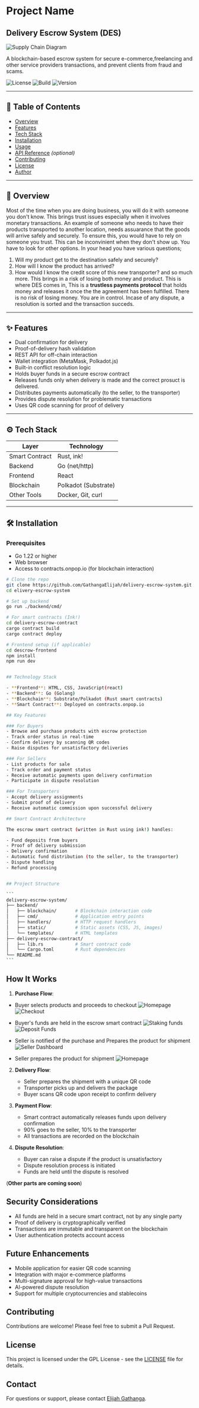 # Project Name

## Delivery Escrow System (DES)
![Supply Chain Diagram](/DES/DesSupplychain.jpg)

A blockchain-based escrow system for secure e-commerce,freelancing and other service providers transactions, and prevent clients from fraud and scams.

![License](https://img.shields.io/github/license/yourusername/yourproject)
![Build](https://img.shields.io/github/actions/workflow/status/yourusername/yourproject/build.yml)
![Version](https://img.shields.io/badge/version-1.0-blue)

---

## 📌 Table of Contents

- [Overview](#-overview)
- [Features](#-features)
- [Tech Stack](#-tech-stack)
- [Installation](#installation)
- [Usage](#-usage)
- [API Reference](#-api-reference) _(optional)_
- [Contributing](#-contributing)
- [License](#-license)
- [Author](#-author)

---

## 📖 Overview

Most of the time when you are doing business, you will do it with someone you don't know. This brings trust issues especially when it involves monetary transactions. An example of someone who needs to have their products transported to another location, needs assuarance that the goods will arrive safely and securely. To ensure this, you would have to rely on someone you trust. This can be inconvinient when they don't show up. You have to look for other options. In your head you have various questions;
1. Will my product get to the destination safely and securely?
2. How will I know the product has arrived?
3. How would I know the credit score of this new transporter?
and so much more. 
This brings in a risk of losing both money and product. This is where DES comes in, 
This is a **trustless payments protocol** that holds money and releases it once the the agreement has been fulfilled. There is no risk of losing money. You are in control. Incase of any dispute, a resolution is sorted and the transaction succeds.

---

## ✨ Features

- Dual confirmation for delivery
- Proof-of-delivery hash validation
- REST API for off-chain interaction
- Wallet integration (MetaMask, Polkadot.js)
- Built-in conflict resolution logic
- Holds buyer funds in a secure escrow contract
- Releases funds only when delivery is made and the correct prosuct is delivered.
- Distributes payments automatically (to the seller, to the transporter)
- Provides dispute resolution for problematic transactions
- Uses QR code scanning for proof of delivery


---

## ⚙️ Tech Stack

| Layer          | Technology                |
| -------------- | ------------------------- |
| Smart Contract | Rust, ink!                |
| Backend        | Go (net/http)             |
| Frontend       | React  |
| Blockchain     | Polkadot (Substrate)      |
| Other Tools    | Docker, Git, curl         |

---

## 🛠️ Installation

### Prerequisites
- Go 1.22 or higher
- Web browser
- Access to contracts.onpop.io (for blockchain interaction)

````bash
# Clone the repo
git clone https://github.com/GathangaElijah/delivery-escrow-system.git
cd elivery-escrow-system

# Set up backend
go run ./backend/cmd/

# For smart contracts (Ink!)
cd delivery-escrow-contract
cargo contract build
cargo contract deploy

# Frontend setup (if applicable)
cd descrow-frontend
npm install
npm run dev


## Technology Stack

- **Frontend**: HTML, CSS, JavaScript(react)
- **Backend**: Go (Golang)
- **Blockchain**: Substrate/Polkadot (Rust smart contracts)
- **Smart Contract**: Deployed on contracts.onpop.io

## Key Features

### For Buyers
- Browse and purchase products with escrow protection
- Track order status in real-time
- Confirm delivery by scanning QR codes
- Raise disputes for unsatisfactory deliveries

### For Sellers
- List products for sale
- Track order and payment status
- Receive automatic payments upon delivery confirmation
- Participate in dispute resolution

### For Transporters
- Accept delivery assignments
- Submit proof of delivery
- Receive automatic commission upon successful delivery

## Smart Contract Architecture

The escrow smart contract (written in Rust using ink!) handles:

- Fund deposits from buyers
- Proof of delivery submission
- Delivery confirmation
- Automatic fund distribution (to the seller, to the transporter)
- Dispute handling
- Refund processing


## Project Structure

```
delivery-escrow-system/
├── backend/
│   ├── blockchain/       # Blockchain interaction code
│   ├── cmd/              # Application entry points
│   ├── handlers/         # HTTP request handlers
│   ├── static/           # Static assets (CSS, JS, images)
│   └── templates/        # HTML templates
├── delivery-escrow-contract/
│   ├── lib.rs            # Smart contract code
│   └── Cargo.toml        # Rust dependencies
└── README.md
```

````
## How It Works

1. **Purchase Flow**:

- Buyer selects products and proceeds to checkout
![Homepage](./DES/DesHomepage.png)
![Checkout](./DES/DesAddToCart.png)

- Buyer's funds are held in the escrow smart contract
![Staking funds](./DES/DesProceedToCheckout.png)
![Deposit Funds](./DES/DesStakedFunds.png)

- Seller is notified of the purchase and Prepares the product for shipment
![Seller Dashboard](./DES/DesSellerDashboard.png)

- Seller prepares the product for shipment
![Homepage](./DES/DesShipment.png)

2. **Delivery Flow**:

   - Seller prepares the shipment with a unique QR code
   - Transporter picks up and delivers the package
   - Buyer scans QR code upon receipt to confirm delivery

3. **Payment Flow**:

   - Smart contract automatically releases funds upon delivery confirmation
   - 90% goes to the seller, 10% to the transporter
   - All transactions are recorded on the blockchain

4. **Dispute Resolution**:
   - Buyer can raise a dispute if the product is unsatisfactory
   - Dispute resolution process is initiated
   - Funds are held until the dispute is resolved

(**Other parts are coming soon**)

## Security Considerations

- All funds are held in a secure smart contract, not by any single party
- Proof of delivery is cryptographically verified
- Transactions are immutable and transparent on the blockchain
- User authentication protects account access

## Future Enhancements

- Mobile application for easier QR code scanning
- Integration with major e-commerce platforms
- Multi-signature approval for high-value transactions
- AI-powered dispute resolution
- Support for multiple cryptocurrencies and stablecoins

## Contributing

Contributions are welcome! Please feel free to submit a Pull Request.

## License

This project is licensed under the GPL License - see the [LICENSE](./LICENSE) file for details.

## Contact

For questions or support, please contact [Elijah Gathanga](elyg3672@gmail.com).
